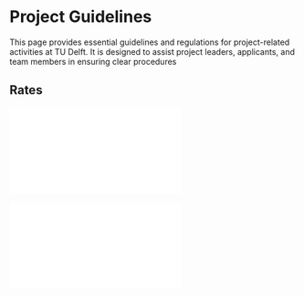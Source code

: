 # Project Guidelines

This page provides essential guidelines and regulations for project-related activities at TU Delft. It is designed to assist project leaders, applicants, and team members in ensuring clear procedures


## Rates

![Rates TUDelft](../Finance/Appendices/Tarievenbrief_2024_%20Nederlands.pdf)

![Rates Rijkswaterstaat](../Finance/Appendices/Geactualiseerde_tarieven_rijkswaterstaat_signedKH.pdf)


 